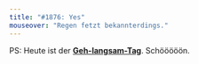 ```yaml
---
title: "#1876: Yes"
mouseover: "Regen fetzt bekannterdings."
---
```


PS:
Heute ist der <a href="http://www.fonflatter.de/kalender"><strong>Geh-langsam-Tag</strong></a>. 
Schööööön.
